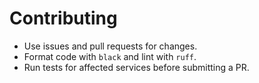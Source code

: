 # Contributing

- Use issues and pull requests for changes.
- Format code with `black` and lint with `ruff`.
- Run tests for affected services before submitting a PR.
